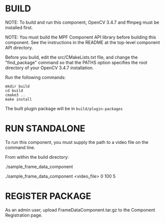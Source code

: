 # BUILD

NOTE: To build and run this component, OpenCV 3.4.7 and
      ffmpeg must be installed first.

NOTE: You must build the MPF Component API library before
      building this component. See the instructions
      in the README at the top-level component API
      directory.

Before you build, edit the src/CMakeLists.txt file, and change
the "find_package" command so that the PATHS option specifies
the root directory of your OpenCV 3.4.7 installation.

Run the following commands:
```
mkdir build
cd build
cmake3 ..
make install
```
The built plugin package will be in `build/plugin-packages`


# RUN STANDALONE

To run this component, you must supply the path to
a video file on the command line.

From within the build directory:

./sample_frame_data_component

./sample_frame_data_component <video_file> 0 100 5


# REGISTER PACKAGE

As an admin user, upload FrameDataComponent.tar.gz
to the Component Registration page.
